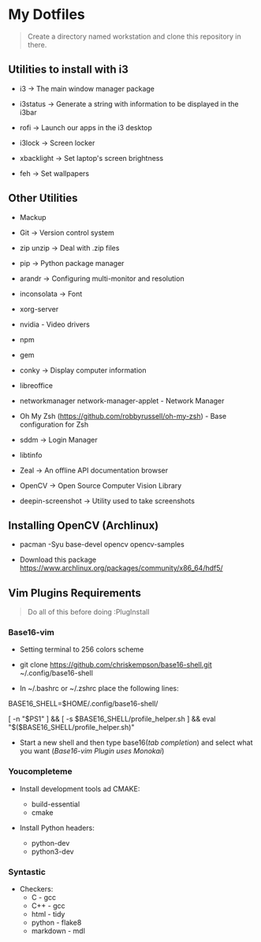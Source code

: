 # My Dotfiles

>Create a directory named workstation and clone this repository in there.

## Utilities to install with i3

* i3 -> The main window manager package

* i3status -> Generate a string with information to be displayed in the i3bar

* rofi -> Launch our apps in the i3 desktop

* i3lock -> Screen locker

* xbacklight -> Set laptop's screen brightness

* feh -> Set wallpapers

## Other Utilities

* Mackup

* Git -> Version control system

* zip unzip -> Deal with .zip files

* pip -> Python package manager

* arandr -> Configuring multi-monitor and resolution

* inconsolata -> Font

* xorg-server

* nvidia - Video drivers

* npm

* gem

* conky -> Display computer information

* libreoffice

* networkmanager network-manager-applet - Network Manager

* Oh My Zsh (https://github.com/robbyrussell/oh-my-zsh) - Base configuration for Zsh

* sddm -> Login Manager

* libtinfo

* Zeal -> An offline API documentation browser

* OpenCV -> Open Source Computer Vision Library

* deepin-screenshot -> Utility used to take screenshots

## Installing OpenCV (Archlinux)

* pacman -Syu base-devel opencv opencv-samples

* Download this package https://www.archlinux.org/packages/community/x86_64/hdf5/

## Vim Plugins Requirements

>Do all of this before doing :PlugInstall

### Base16-vim

* Setting terminal to 256 colors scheme

* git clone https://github.com/chriskempson/base16-shell.git ~/.config/base16-shell

* In ~/.bashrc or ~/.zshrc place the following lines:

BASE16_SHELL=$HOME/.config/base16-shell/

[ -n "$PS1" ] && [ -s $BASE16_SHELL/profile_helper.sh ] && eval "$($BASE16_SHELL/profile_helper.sh)"

* Start a new shell and then type base16(*tab completion*) and
 select what you want (*Base16-vim Plugin uses Monokai*)

### Youcompleteme

* Install development tools ad CMAKE:
  * build-essential
  * cmake

* Install Python headers:
  * python-dev
  * python3-dev

### Syntastic

* Checkers:
  * C - gcc
  * C++ - gcc
  * html - tidy
  * python - flake8
  * markdown - mdl
